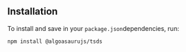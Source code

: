 ## ****Installation****

To install and save in your `package.json`dependencies, run:

```bash
npm install @algoasaurujs/tsds
```